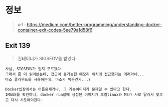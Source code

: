 # 정보
> url : https://medium.com/better-programming/understanding-docker-container-exit-codes-5ee79a1d58f6 <br/>

## Exit 139
> 컨테이너가 SIGSEGV를 받았다. <br/>

```
사실, SIGSEGV가 뭔지 모르겠다.
그래서 좀 더 읽어봤는데, 접근이 불가능한 메모리 위치에 접근했다는 에러라네...
마소 클라우드를 사용하는데, 마소가 막은건가...?

Docker입장에서는 어플문제거나, 그 기본이미지가 문제일 수 있다고 한다.
IMAGE를 확인하니, docker run할때 생성된 이미지가 로컬linux와 MS가 서로 달라서 맞추고 다시 시도해야겠다.

```
